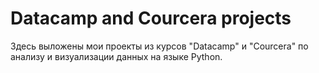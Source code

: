 # Datacamp and Courcera projects
Здесь выложены мои проекты из курсов "Datacamp" и "Courcera" по анализу и визуализации данных на языке Python.
